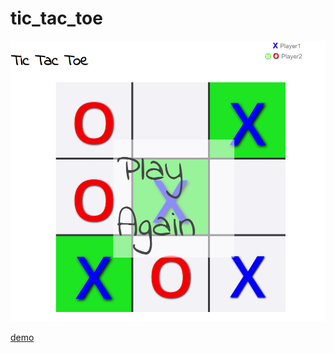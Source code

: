 # tic_tac_toe

![preview](github_images/tic_tac_toe_preview.PNG)

[demo](https://aaronsighs.github.io/tic_tac_toe/)
